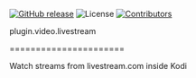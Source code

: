 [![GitHub release](https://img.shields.io/github/release/eracknaphobia/plugin.video.livestream.svg)](https://github.com/eracknaphobia/plugin.video.livestream/releases)
![License](https://img.shields.io/badge/license-GPL%20(%3E%3D%202)-orange)
[![Contributors](https://img.shields.io/github/contributors/eracknaphobia/plugin.video.livestream.svg)](https://github.com/eracknaphobia/plugin.video.livestream/graphs/contributors)

plugin.video.livestream

======================

Watch streams from livestream.com inside Kodi

